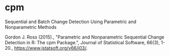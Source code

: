 # cpm

Sequential and Batch Change Detection Using Parametric and Nonparametric Methods


Gordon J. Ross (2015)., "Parametric and Nonparametric Sequential Change Detection in R: The cpm Package.", Journal of Statistical Software, 66(3), 1-20., https://www.jstatsoft.org/v66/i03/.